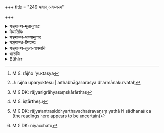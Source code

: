 +++
title = "249 यावान् अवध्यस्य"

+++

<details><summary>गङ्गानथ-मूलानुवादः</summary>

The sin incurred by the king in striking one who does not deserve it, is the same as that in acquitting one who deserves to be struck; but merit accrues to him if he chastises justly.—(249)
</details>

<details><summary>मेधातिथिः</summary>

**अवध्यवधे** यो दोषस् तत्तुल्यो **वध्यमोक्षणे** राज्ञ उपर्युक्तस्य[^६२८] षड्भागहरस्य स्वकर्माकुर्वतः[^६२९] प्रत्यवायेन अवश्यम् एव भवितव्यम् । कुर्वतस् तु न कदाचिद् अदृष्टसिद्धिः । यस् त्व् अयं **धर्मस् तु विनियच्छत** इति एवमादिधर्मप्रवादः, सर्वो ऽसौ स्वकर्मानुष्ठानप्रशंसार्थो ऽर्थवादः । 


[^६२९]:
     J: rājña uparyukteṣu | arthabhāgaharasya dharmānakurvataḥ


[^६२८]:
     M G: rājño 'yuktasya

- निग्रहोपसंहारार्थस्[^६३०] त्व् अयं वधोपदेशः । अतो यथाश्रुतिचित्रवधोपयैः कर्तव्यः । दृष्टार्थेषु[^६३१] राज्यतन्त्रसिद्ध्यर्थम् उपदेशेषु प्रवचनम्, यथादृष्टं योधांश् च[^६३२] हन्याद् इत्य् उक्तम् । तत्र दृष्टप्रयोजनत्वाद् उपदेशस्य, न नियतो वधः । एवं च सत्य् उपायान्तरेणापि बन्धनादिना विनियच्छतो[^६३३] न दोषः॥ ९.२४९ ॥


[^६३३]:
     M G DK: niyacchato


[^६३२]:
     M G DK: rājyatantrasiddhyarthavadhaśravaṇaṃ yathā hi sādhanaś ca (the readings here appears to be uncertain)


[^६३१]:
     M G: iṣṭārtheṣu


[^६३०]:
     M G DK: rājyanigrāhyasaṃskārārthas
</details>

<details><summary>गङ्गानथ-भाष्यानुवादः</summary>

The sin incurred by the king in punishing the innocent is equal to that incurred in acquitting the guilty,—in connection with the above-mentioned crimes.

The king receives taxes for fulfilling certain duties; if he fails to do these, he incurs sin; but the due fulfilment of these does not necessarily involve spiritual merit As for the declaration —‘*merit accrues to him, if he chastises justly*’,—which speaks of merit accruing—all this is merely commendatory of the injunction regarding the fulfilment of one’s duties.

The teaching regarding ‘punishments’ is for the purpose of preventing crime; hence they shall be inflicted, according to law, by various methods of corporal punishment The declarations made in this connection pertain to the accomplishment of all such kingly duties as are conducive to temporal ends; *e.g*. the punishing of the ‘haughty’, the ‘warlike’ and so forth. And as the teaching pertains to visible ends, it is not the actual *death-penalty* that shall be inflicted in all cases. Hence if the intended chastisement is secured by other means, there would be nothing wrong in this.—(249)
</details>

<details><summary>गङ्गानथ-टिप्पन्यः</summary>

This verse is quoted in *Vivādaratnākara* (p. 649), which explains
‘*niyacchataḥ*’ as ‘encompassing the punishment of the guilty and
acquittal of the not guilty.’
</details>

<details><summary>गङ्गानथ-तुल्य-वाक्यानि</summary>

*Yājñavalkya* (Vivādaratnākara, p. 649).—‘The King who punishes those
who deserve to he punished and protects those who are well-behaved,
performs sacrifices where hundreds of thousands are given as the
sacrificial fee. Punishment unjustly inflicted destroys both spiritual
merit and fame; and when justly inflicted, it brings to the King heaven,
fame and victory.’

*Kātyāyana* (Do., p. 650).—‘King’s ministers incur terrible sin if they
omit to chastise the sinners and punish those who are well-behaved.’

*Vaśiṣṭha* (Do.).—‘If punishment is wrongly inflicted, the King should
fast for one day, the priest for three days; or, if punishment is not
inflicted on those who deserve it, the King shall fast for three days
and the priest should perform the *Kṛcchra* penance.’
</details>

<details><summary>भारुचिः</summary>

युक्तश् च तद्रक्षणाद् अधिकृतस्य राज्ञो वध्यमोक्षणे प्रत्यवायः । विशेषेण तु बलिषड्भागहारिणः शास्त्रप्रत्ययाद् दोषनिर्हारणस्य यथाश्रुतैर् एवोपायैर् दोषनिर्हरणं युक्तम् । प्रायश्चित्तवत् । तथा च शास्त्रलक्षणैव धर्माधर्मव्यवस्थेत्य् उक्तम् । एवं च तदुत्पत्तिप्रामाण्यवत् पापक्षये ऽस्य प्रामाण्यं स्यात् । अदृष्टार्थेषु तावद् एवम् । दृष्टार्थेषु तु राज्यतन्त्रविध्यर्थ उपदेशे यद् वधश्रवणं यथा "द्विट्सेविनश् च हन्यात्" इत्य् उक्तं त[त्र दृष्टप्र]योजनार्थत्वाद् उपदेशस्य न नियतो वधः । एवं च सत्य् उपायान्तरेणापि बन्धनादिना विनियच्छतो न दोषः ॥ ९.२४९ ॥
</details>

<details><summary>Bühler</summary>

249	When a king punishes an innocent (man), his guilt is considered as great as when he sets free a guilty man; but (he acquires) merit when he punishes (justly).
</details>
